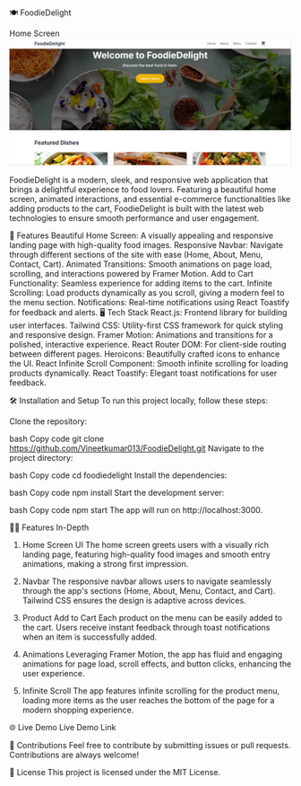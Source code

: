 🍽️ FoodieDelight

Home Screen
![alt text](image.png)

FoodieDelight is a modern, sleek, and responsive web application that brings a delightful experience to food lovers. Featuring a beautiful home screen, animated interactions, and essential e-commerce functionalities like adding products to the cart, FoodieDelight is built with the latest web technologies to ensure smooth performance and user engagement.

🚀 Features
Beautiful Home Screen: A visually appealing and responsive landing page with high-quality food images.
Responsive Navbar: Navigate through different sections of the site with ease (Home, About, Menu, Contact, Cart).
Animated Transitions: Smooth animations on page load, scrolling, and interactions powered by Framer Motion.
Add to Cart Functionality: Seamless experience for adding items to the cart.
Infinite Scrolling: Load products dynamically as you scroll, giving a modern feel to the menu section.
Notifications: Real-time notifications using React Toastify for feedback and alerts.
🖥️ Tech Stack
React.js: Frontend library for building user interfaces.
Tailwind CSS: Utility-first CSS framework for quick styling and responsive design.
Framer Motion: Animations and transitions for a polished, interactive experience.
React Router DOM: For client-side routing between different pages.
Heroicons: Beautifully crafted icons to enhance the UI.
React Infinite Scroll Component: Smooth infinite scrolling for loading products dynamically.
React Toastify: Elegant toast notifications for user feedback.


🛠️ Installation and Setup
To run this project locally, follow these steps:

Clone the repository:

bash
Copy code
git clone https://github.com/Vineetkumar013/FoodieDelight.git
Navigate to the project directory:

bash
Copy code
cd foodiedelight
Install the dependencies:

bash
Copy code
npm install
Start the development server:

bash
Copy code
npm start
The app will run on http://localhost:3000.

🧑‍💻 Features In-Depth
1. Home Screen UI
The home screen greets users with a visually rich landing page, featuring high-quality food images and smooth entry animations, making a strong first impression.

2. Navbar
The responsive navbar allows users to navigate seamlessly through the app's sections (Home, About, Menu, Contact, and Cart). Tailwind CSS ensures the design is adaptive across devices.

3. Product Add to Cart
Each product on the menu can be easily added to the cart. Users receive instant feedback through toast notifications when an item is successfully added.

4. Animations
Leveraging Framer Motion, the app has fluid and engaging animations for page load, scroll effects, and button clicks, enhancing the user experience.

5. Infinite Scroll
The app features infinite scrolling for the product menu, loading more items as the user reaches the bottom of the page for a modern shopping experience.

🌐 Live Demo
Live Demo Link

🙌 Contributions
Feel free to contribute by submitting issues or pull requests. Contributions are always welcome!

📜 License
This project is licensed under the MIT License.